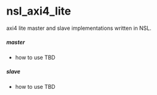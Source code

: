 # nsl_axi4_lite
axi4 lite master and slave implementations written in NSL.

##### master
- how to use
TBD

##### slave
- how to use
TBD
